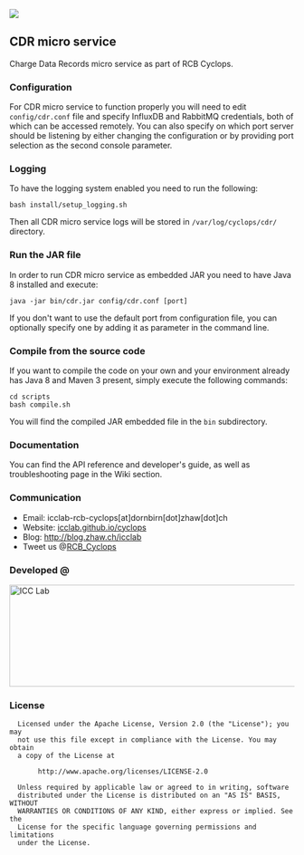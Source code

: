 <a href="http://icclab.github.io/cyclops" target="_blank"><img align="middle" src="http://icclab.github.io/cyclops/assets/images/logo_big.png"></img></a>

## CDR micro service 
Charge Data Records micro service as part of RCB Cyclops.

### Configuration
For CDR micro service to function properly you will need to edit <code>config/cdr.conf</code> file and specify InfluxDB and RabbitMQ credentials, both of which can be accessed remotely. You can also specify on which port server should be listening by either changing the configuration or by providing port selection as the second console parameter.

### Logging
To have the logging system enabled you need to run the following:

    bash install/setup_logging.sh
  
Then all CDR micro service logs will be stored in <code>/var/log/cyclops/cdr/</code> directory.

### Run the JAR file
In order to run CDR micro service as embedded JAR you need to have Java 8 installed and execute:

    java -jar bin/cdr.jar config/cdr.conf [port]

If you don't want to use the default port from configuration file, you can optionally specify one by adding it as parameter in the command line.

### Compile from the source code
If you want to compile the code on your own and your environment already has Java 8 and Maven 3 present, simply execute the following commands:

    cd scripts
    bash compile.sh
  
You will find the compiled JAR embedded file in the <code>bin</code> subdirectory.
  
### Documentation
You can find the API reference and developer's guide, as well as troubleshooting page in the Wiki section.

### Communication
  * Email: icclab-rcb-cyclops[at]dornbirn[dot]zhaw[dot]ch
  * Website: <a href="http://icclab.github.io/cyclops" target="_blank">icclab.github.io/cyclops</a>
  * Blog: <a href="http://blog.zhaw.ch/icclab" target="_blank">http://blog.zhaw.ch/icclab</a>
  * Tweet us @<a href="https://twitter.com/rcb_cyclops" target="_blank">RCB_Cyclops</a>
   
### Developed @
<img src="https://blog.zhaw.ch/icclab/files/2016/03/cropped-service_engineering_logo_zhawblue_banner.jpg" alt="ICC Lab" height="180" width="620"></img>

### License
 
      Licensed under the Apache License, Version 2.0 (the "License"); you may
      not use this file except in compliance with the License. You may obtain
      a copy of the License at
 
           http://www.apache.org/licenses/LICENSE-2.0
 
      Unless required by applicable law or agreed to in writing, software
      distributed under the License is distributed on an "AS IS" BASIS, WITHOUT
      WARRANTIES OR CONDITIONS OF ANY KIND, either express or implied. See the
      License for the specific language governing permissions and limitations
      under the License.